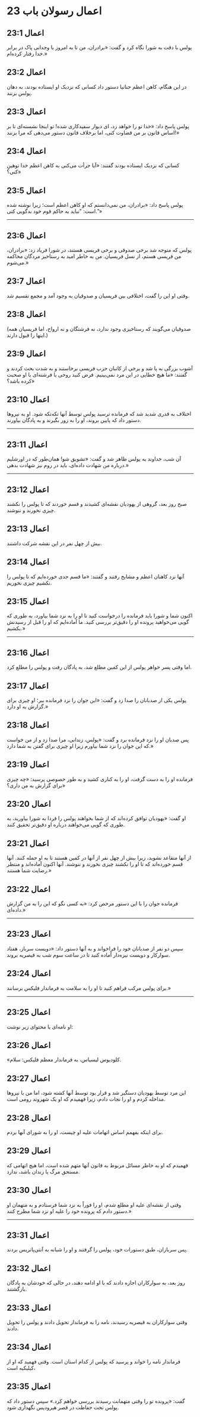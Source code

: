 # اعمال رسولان باب 23

## اعمال 23:1

پولس با دقت به شورا نگاه کرد و گفت: «برادران، من تا به امروز با وجدانی پاک در برابر خدا رفتار کرده‌ام.»

## اعمال 23:2

در این هنگام، کاهن اعظم حنانیا دستور داد کسانی که نزدیک او ایستاده بودند، به دهان پولس بزنند.

## اعمال 23:3

پولس پاسخ داد: «خدا تو را خواهد زد، ای دیوار سفیدکاری شده! تو اینجا نشسته‌ای تا بر اساس قانون بر من قضاوت کنی، اما برخلاف قانون دستور می‌دهی که مرا بزنند!»

## اعمال 23:4

کسانی که نزدیک ایستاده بودند گفتند: «آیا جرأت می‌کنی به کاهن اعظم خدا توهین کنی؟»

## اعمال 23:5

پولس پاسخ داد: «برادران، من نمی‌دانستم که او کاهن اعظم است؛ زیرا نوشته شده است: "نباید به حاکم قوم خود بدگویی کنی."»

---

## اعمال 23:6

پولس که متوجه شد برخی صدوقی و برخی فریسی هستند، در شورا فریاد زد: «برادران، من فریسی هستم، از نسل فریسیان. من به خاطر امید به رستاخیز مردگان محاکمه می‌شوم.»

## اعمال 23:7

وقتی او این را گفت، اختلافی بین فریسیان و صدوقیان به وجود آمد و مجمع تقسیم شد.

## اعمال 23:8

(صدوقیان می‌گویند که رستاخیزی وجود ندارد، نه فرشتگان و نه ارواح، اما فریسیان همه اینها را قبول دارند.)

## اعمال 23:9

آشوب بزرگی به پا شد و برخی از کاتبان حزب فریسی برخاستند و به شدت بحث کردند و گفتند: «ما هیچ خطایی در این مرد نمی‌بینیم. فرض کنید روحی یا فرشته‌ای با او صحبت کرده باشد؟»

## اعمال 23:10

اختلاف به قدری شدید شد که فرمانده ترسید پولس توسط آنها تکه‌تکه شود. او به نیروها دستور داد که پایین بروند، او را به زور بگیرند و به پادگان بیاورند.

---

## اعمال 23:11

آن شب، خداوند به پولس ظاهر شد و گفت: «تشویق شو! همان‌طور که در اورشلیم درباره من شهادت داده‌ای، باید در روم نیز شهادت بدهی.»

---

## اعمال 23:12

صبح روز بعد، گروهی از یهودیان نقشه‌ای کشیدند و قسم خوردند که تا پولس را نکشند چیزی نخورند و ننوشند.

## اعمال 23:13

بیش از چهل نفر در این نقشه شرکت داشتند.

## اعمال 23:14

آنها نزد کاهنان اعظم و مشایخ رفتند و گفتند: «ما قسم جدی خورده‌ایم که تا پولس را نکشیم چیزی نخوریم.

## اعمال 23:15

اکنون شما و شورا باید فرمانده را درخواست کنید تا او را به نزد شما بیاورد، به طوری که گویی می‌خواهید پرونده او را دقیق‌تر بررسی کنید. ما آماده‌ایم که او را قبل از رسیدنش بکشیم.»

---

## اعمال 23:16

اما وقتی پسر خواهر پولس از این کمین مطلع شد، به پادگان رفت و پولس را مطلع کرد.

## اعمال 23:17

پولس یکی از صدبانان را صدا زد و گفت: «این جوان را نزد فرمانده ببر؛ او چیزی برای گزارش به او دارد.»

## اعمال 23:18

پس صدبان او را نزد فرمانده برد و گفت: «پولس، زندانی، مرا صدا زد و از من خواست که این جوان را نزد شما بیاورم زیرا او چیزی برای گفتن به شما دارد.»

## اعمال 23:19

فرمانده او را به دست گرفت، او را به کناری کشید و به طور خصوصی پرسید: «چه چیزی برای گزارش به من داری؟»

## اعمال 23:20

او گفت: «یهودیان توافق کرده‌اند که از شما بخواهند پولس را فردا به شورا بیاورید، به طوری که گویی می‌خواهند درباره او دقیق‌تر تحقیق کنند.

## اعمال 23:21

از آنها متقاعد نشوید، زیرا بیش از چهل نفر از آنها در کمین هستند تا به او حمله کنند. آنها قسم خورده‌اند که تا او را نکشند چیزی نخورند و ننوشند. آنها اکنون آماده‌اند و منتظر رضایت شما هستند.»

## اعمال 23:22

فرمانده جوان را با این دستور مرخص کرد: «به کسی نگو که این را به من گزارش داده‌ای.»

---

## اعمال 23:23

سپس دو نفر از صدبانان خود را فراخواند و به آنها دستور داد: «دویست سرباز، هفتاد سوارکار و دویست نیزه‌دار آماده کنید تا در ساعت سوم شب به قیصریه بروند.

## اعمال 23:24

برای پولس مرکب فراهم کنید تا او را به سلامت به فرماندار فلیکس برسانند.»

---

## اعمال 23:25

او نامه‌ای با محتوای زیر نوشت:

## اعمال 23:26

«کلودیوس لیسیاس، به فرماندار معظم فلیکس: سلام.

## اعمال 23:27

این مرد توسط یهودیان دستگیر شد و قرار بود توسط آنها کشته شود، اما من با نیروها مداخله کردم و او را نجات دادم، زیرا فهمیدم که او یک شهروند رومی است.

## اعمال 23:28

برای اینکه بفهمم اساس اتهامات علیه او چیست، او را به شورای آنها بردم.

## اعمال 23:29

فهمیدم که او به خاطر مسائل مربوط به قانون آنها متهم شده است، اما هیچ اتهامی که مستحق مرگ یا زندان باشد، ندارد.

## اعمال 23:30

وقتی از نقشه‌ای علیه او مطلع شدم، او را فوراً به نزد شما فرستادم و به متهمان او دستور دادم که پرونده خود را علیه او نزد شما مطرح کنند.»

---

## اعمال 23:31

پس سربازان، طبق دستورات خود، پولس را گرفتند و او را شبانه به آنتی‌پاتریس بردند.

## اعمال 23:32

روز بعد، به سوارکاران اجازه دادند که با او ادامه دهند، در حالی که خودشان به پادگان بازگشتند.

## اعمال 23:33

وقتی سوارکاران به قیصریه رسیدند، نامه را به فرماندار تحویل دادند و پولس را تحویل دادند.

## اعمال 23:34

فرماندار نامه را خواند و پرسید که پولس از کدام استان است. وقتی فهمید که او از کیلیکیه است،

## اعمال 23:35

گفت: «پرونده تو را وقتی متهمانت رسیدند بررسی خواهم کرد.» سپس دستور داد که پولس تحت حفاظت در قصر هیرودیس نگهداری شود.
